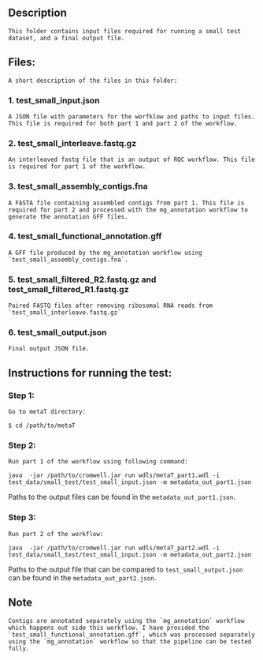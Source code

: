 ## Description
    This folder contains input files required for running a small test dataset, and a final output file.

## Files:
    A short description of the files in this folder:


### 1. test_small_input.json
    A JSON file with parameters for the worfklow and paths to input files. This file is required for both part 1 and part 2 of the workflow.

### 2. test_small_interleave.fastq.gz
    An interleaved fastq file that is an output of RQC workflow. This file is required for part 1 of the workflow.

### 3. test_small_assembly_contigs.fna
    A FASTA file containing assembled contigs from part 1. This file is required for part 2 and processed with the mg_annotation workflow to generate the annotation GFF files.

### 4. test_small_functional_annotation.gff
    A GFF file produced by the mg_annotation workflow using `test_small_assembly_contigs.fna`.

### 5. test_small_filtered_R2.fastq.gz and test_small_filtered_R1.fastq.gz
    Paired FASTQ files after removing ribosomal RNA reads from `test_small_interleave.fastq.gz`

### 6. test_small_output.json
    Final output JSON file.

## Instructions for running the test:

### Step 1:
    Go to metaT directory:

```
$ cd /path/to/metaT
```

### Step 2:
    Run part 1 of the workflow using following command:

```
java  -jar /path/to/cromwell.jar run wdls/metaT_part1.wdl -i test_data/small_test/test_small_input.json -m metadata_out_part1.json
```

Paths to the output files can be found in the `metadata_out_part1.json`.


### Step 3:
    Run part 2 of the workflow:

```
java  -jar /path/to/cromwell.jar run wdls/metaT_part2.wdl -i test_data/small_test/test_small_input.json -m metadata_out_part2.json
```

Paths to the output file that can be compared to `test_small_output.json` can be found in the `metadata_out_part2.json`.

## Note
    Contigs are annotated separately using the `mg_annotation` workflow which happens out side this workflow. I have provided the `test_small_functional_annotation.gff`, which was processed separately using the `mg_annotation` workflow so that the pipeline can be tested fully.


